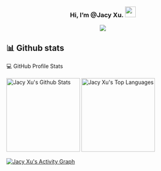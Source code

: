 <h3 align="center">
   Hi, I’m @Jacy Xu.
  <img src="https://media.giphy.com/media/hvRJCLFzcasrR4ia7z/giphy.gif" width="28">
</h3>
<p align="center">
  <a href="https://github.com/XdpCs"><img src="https://readme-typing-svg.herokuapp.com?color=2196F3&lines=Love+programming!+Solidity+Engineer"></a>
</p>

##  📊 Github stats
<summary>💻 GitHub Profile Stats</summary>

  <br/>
    <a href="https://github.com/anuraghazra/github-readme-stats"><img alt="Jacy Xu's Github Stats" src="https://denvercoder1-github-readme-stats.vercel.app/api/?username=XdpCS&count_private=true&show_icons=true&theme=radical&cache_seconds=1800" height="192px"/></a>
  <a href="https://github.com/anuraghazra/github-readme-stats"><img alt="Jacy Xu's Top Languages" src="https://github-readme-stats.vercel.app/api/top-langs/?username=XdpCS&show_icons=true&locale=en&layout=compact&hide=c,html,stata,Tcl,Shell,BatchFile,CSS,SystemVerilog,Assembly&langs_count=15&theme=radical" height="192px"/></a>
  <br/>
  
  
<!-- https://github.com/ashutosh00710/github-readme-activity-graph -->
<a href="https://github.com/ashutosh00710/github-readme-activity-graph"><img alt="Jacy Xu's Activity Graph" src="https://denvercoder1-activity-graph.herokuapp.com/graph/?username=XdpCS&bg_color=1F222E&color=F8D866&line=F85D7F&point=FFFFFF&hide_border=true" /></a>
